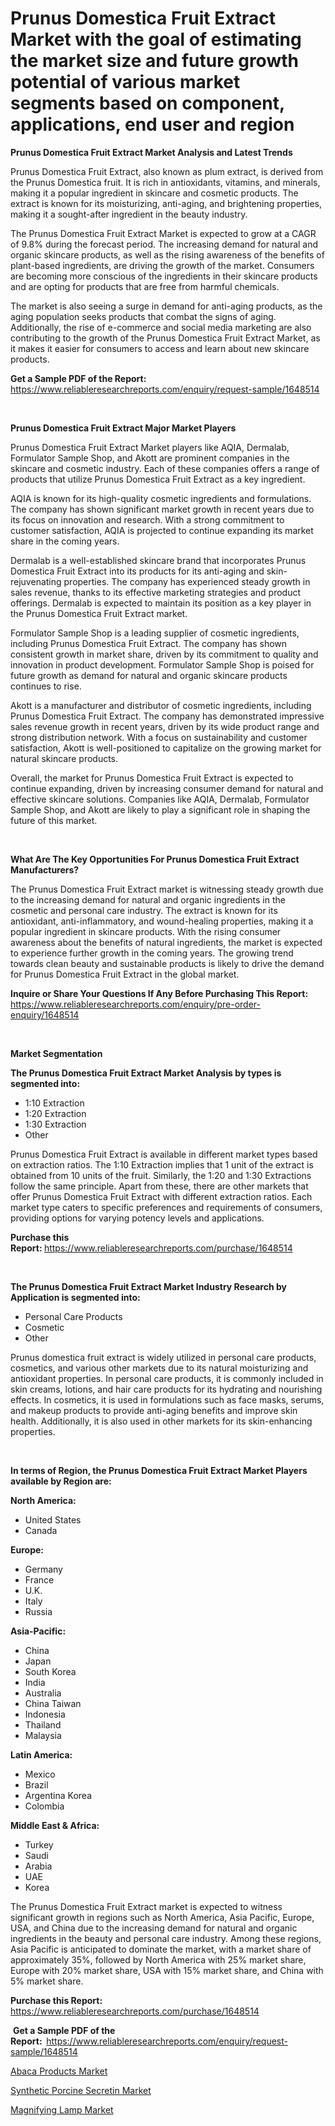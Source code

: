 <p><h1>Prunus Domestica Fruit Extract Market with the goal of estimating the market size and future growth potential of various market segments based on component, applications, end user and region</h1></p><p><strong>Prunus Domestica Fruit Extract Market Analysis and Latest Trends</strong></p>
<p><p>Prunus Domestica Fruit Extract, also known as plum extract, is derived from the Prunus Domestica fruit. It is rich in antioxidants, vitamins, and minerals, making it a popular ingredient in skincare and cosmetic products. The extract is known for its moisturizing, anti-aging, and brightening properties, making it a sought-after ingredient in the beauty industry.</p><p>The Prunus Domestica Fruit Extract Market is expected to grow at a CAGR of 9.8% during the forecast period. The increasing demand for natural and organic skincare products, as well as the rising awareness of the benefits of plant-based ingredients, are driving the growth of the market. Consumers are becoming more conscious of the ingredients in their skincare products and are opting for products that are free from harmful chemicals.</p><p>The market is also seeing a surge in demand for anti-aging products, as the aging population seeks products that combat the signs of aging. Additionally, the rise of e-commerce and social media marketing are also contributing to the growth of the Prunus Domestica Fruit Extract Market, as it makes it easier for consumers to access and learn about new skincare products.</p></p>
<p><strong>Get a Sample PDF of the Report:&nbsp;</strong> <a href="https://www.reliableresearchreports.com/enquiry/request-sample/1648514">https://www.reliableresearchreports.com/enquiry/request-sample/1648514</a></p>
<p>&nbsp;</p>
<p><strong>Prunus Domestica Fruit Extract Major Market Players</strong></p>
<p><p>Prunus Domestica Fruit Extract Market players like AQIA, Dermalab, Formulator Sample Shop, and Akott are prominent companies in the skincare and cosmetic industry. Each of these companies offers a range of products that utilize Prunus Domestica Fruit Extract as a key ingredient.</p><p>AQIA is known for its high-quality cosmetic ingredients and formulations. The company has shown significant market growth in recent years due to its focus on innovation and research. With a strong commitment to customer satisfaction, AQIA is projected to continue expanding its market share in the coming years.</p><p>Dermalab is a well-established skincare brand that incorporates Prunus Domestica Fruit Extract into its products for its anti-aging and skin-rejuvenating properties. The company has experienced steady growth in sales revenue, thanks to its effective marketing strategies and product offerings. Dermalab is expected to maintain its position as a key player in the Prunus Domestica Fruit Extract market.</p><p>Formulator Sample Shop is a leading supplier of cosmetic ingredients, including Prunus Domestica Fruit Extract. The company has shown consistent growth in market share, driven by its commitment to quality and innovation in product development. Formulator Sample Shop is poised for future growth as demand for natural and organic skincare products continues to rise.</p><p>Akott is a manufacturer and distributor of cosmetic ingredients, including Prunus Domestica Fruit Extract. The company has demonstrated impressive sales revenue growth in recent years, driven by its wide product range and strong distribution network. With a focus on sustainability and customer satisfaction, Akott is well-positioned to capitalize on the growing market for natural skincare products.</p><p>Overall, the market for Prunus Domestica Fruit Extract is expected to continue expanding, driven by increasing consumer demand for natural and effective skincare solutions. Companies like AQIA, Dermalab, Formulator Sample Shop, and Akott are likely to play a significant role in shaping the future of this market.</p></p>
<p>&nbsp;</p>
<p><strong>What Are The Key Opportunities For Prunus Domestica Fruit Extract Manufacturers?</strong></p>
<p><p>The Prunus Domestica Fruit Extract market is witnessing steady growth due to the increasing demand for natural and organic ingredients in the cosmetic and personal care industry. The extract is known for its antioxidant, anti-inflammatory, and wound-healing properties, making it a popular ingredient in skincare products. With the rising consumer awareness about the benefits of natural ingredients, the market is expected to experience further growth in the coming years. The growing trend towards clean beauty and sustainable products is likely to drive the demand for Prunus Domestica Fruit Extract in the global market.</p></p>
<p><strong>Inquire or Share Your Questions If Any Before Purchasing This Report:</strong> <a href="https://www.reliableresearchreports.com/enquiry/pre-order-enquiry/1648514">https://www.reliableresearchreports.com/enquiry/pre-order-enquiry/1648514</a></p>
<p>&nbsp;</p>
<p><strong>Market Segmentation</strong></p>
<p><strong>The Prunus Domestica Fruit Extract Market Analysis by types is segmented into:</strong></p>
<p><ul><li>1:10 Extraction</li><li>1:20 Extraction</li><li>1:30 Extraction</li><li>Other</li></ul></p>
<p><p>Prunus Domestica Fruit Extract is available in different market types based on extraction ratios. The 1:10 Extraction implies that 1 unit of the extract is obtained from 10 units of the fruit. Similarly, the 1:20 and 1:30 Extractions follow the same principle. Apart from these, there are other markets that offer Prunus Domestica Fruit Extract with different extraction ratios. Each market type caters to specific preferences and requirements of consumers, providing options for varying potency levels and applications.</p></p>
<p><strong>Purchase this Report:&nbsp;</strong><a href="https://www.reliableresearchreports.com/purchase/1648514">https://www.reliableresearchreports.com/purchase/1648514</a></p>
<p>&nbsp;</p>
<p><strong>The Prunus Domestica Fruit Extract Market Industry Research by Application is segmented into:</strong></p>
<p><ul><li>Personal Care Products</li><li>Cosmetic</li><li>Other</li></ul></p>
<p><p>Prunus domestica fruit extract is widely utilized in personal care products, cosmetics, and various other markets due to its natural moisturizing and antioxidant properties. In personal care products, it is commonly included in skin creams, lotions, and hair care products for its hydrating and nourishing effects. In cosmetics, it is used in formulations such as face masks, serums, and makeup products to provide anti-aging benefits and improve skin health. Additionally, it is also used in other markets for its skin-enhancing properties.</p></p>
<p>&nbsp;</p>
<p><strong>In terms of Region, the Prunus Domestica Fruit Extract Market Players available by Region are:</strong></p>
<p>
    <p> <strong> North America: </strong>
        <ul>
            <li>United States</li>
            <li>Canada</li>
        </ul>
        </p> 
    <p> <strong> Europe: </strong>
        <ul>
            <li>Germany</li>
            <li>France</li>
            <li>U.K.</li>
            <li>Italy</li>
            <li>Russia</li>
        </ul>
        </p> 
    <p> <strong> Asia-Pacific: </strong>
        <ul>
            <li>China</li>
            <li>Japan</li>
            <li>South Korea</li>
            <li>India</li>
            <li>Australia</li>
            <li>China Taiwan</li>
            <li>Indonesia</li>
            <li>Thailand</li>
            <li>Malaysia</li>
        </ul>
        </p> 
    <p> <strong> Latin America: </strong>
        <ul>
            <li>Mexico</li>
            <li>Brazil</li>
            <li>Argentina Korea</li>
            <li>Colombia</li>
        </ul>
        </p> 
    <p> <strong> Middle East & Africa: </strong>
        <ul>
            <li>Turkey</li>
            <li>Saudi</li>
            <li>Arabia</li>
            <li>UAE</li>
            <li>Korea</li>
        </ul>
    </p>
    </p>
<p><p>The Prunus Domestica Fruit Extract market is expected to witness significant growth in regions such as North America, Asia Pacific, Europe, USA, and China due to the increasing demand for natural and organic ingredients in the beauty and personal care industry. Among these regions, Asia Pacific is anticipated to dominate the market, with a market share of approximately 35%, followed by North America with 25% market share, Europe with 20% market share, USA with 15% market share, and China with 5% market share.</p></p>
<p><strong>Purchase this Report: </strong><a href="https://www.reliableresearchreports.com/purchase/1648514">https://www.reliableresearchreports.com/purchase/1648514</a></p>
<p>&nbsp;<strong>Get a Sample PDF of the Report:&nbsp;&nbsp;</strong><a href="https://www.reliableresearchreports.com/enquiry/request-sample/1648514">https://www.reliableresearchreports.com/enquiry/request-sample/1648514</a></p>
<p><strong></strong></p>
<p><p><a href="https://view.publitas.com/reportprime-1/abaca-products-market-size-reflecting-a-forecast-till-2030-market-by-type-by-application-and-by-geography/">Abaca Products Market</a></p><p><a href="https://view.publitas.com/reportprime-1/synthetic-porcine-secretin-market-size-furnishes-valuable-information-encompassing-market-share-market-trends-and-projections-spanning-from-2023-to-2030/">Synthetic Porcine Secretin Market</a></p><p><a href="https://view.publitas.com/reportprime-1/magnifying-lamp-market-research-report-unlocks-analysis-on-the-market-financial-status-market-size-and-market-revenue-upto-2030/">Magnifying Lamp Market</a></p></p>